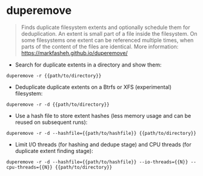 # duperemove

> Finds duplicate filesystem extents and optionally schedule them for deduplication.
> An extent is small part of a file inside the filesystem.
> On some filesystems one extent can be referenced multiple times, when parts of the content of the files are identical.
> More information: <https://markfasheh.github.io/duperemove/>

- Search for duplicate extents in a directory and show them:

`duperemove -r {{path/to/directory}}`

- Deduplicate duplicate extents on a Btrfs or XFS (experimental) filesystem:

`duperemove -r -d {{path/to/directory}}`

- Use a hash file to store extent hashes (less memory usage and can be reused on subsequent runs):

`duperemove -r -d --hashfile={{path/to/hashfile}} {{path/to/directory}}`

- Limit I/O threads (for hashing and dedupe stage) and CPU threads (for duplicate extent finding stage):

`duperemove -r -d --hashfile={{path/to/hashfile}} --io-threads={{N}} --cpu-threads={{N}} {{path/to/directory}}`
